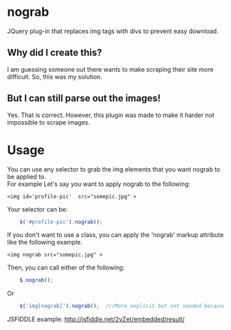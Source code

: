 nograb
======

JQuery plug-in that replaces img tags with divs to prevent easy download.

## Why did I create this?

I am guessing someone out there wants to make scraping their site more difficult.  So, this was my solution.

## But I can still parse out the images!


Yes.   That is correct.   However, this plugin was made to make it harder not impossible to scrape images.


# Usage

You can use any selector to grab the img elements that you want nograb to be applied to.  
For example
Let's say you want to apply nograb to the following:

`<img id='profile-pic'  src="somepic.jpg" >`

Your selector can be:
```javascript
	$('#profile-pic').nograb();
```

If you don't want to use a class, you can apply the 'nograb' markup attribute like the following example.

`<img nograb src="somepic.jpg" >`

Then, you can call either of the following:

```javascript
	$.nograb();
```
Or

```javascript
	$('img[nograb]').nograb();  ///More explicit but not needed because of the above example.
```

JSFIDDLE example: http://jsfiddle.net/2vZet/embedded/result/